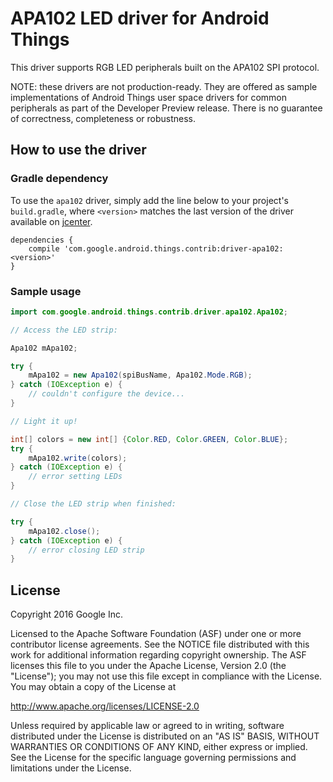 APA102 LED driver for Android Things
====================================

This driver supports RGB LED peripherals built on the APA102 SPI protocol.

NOTE: these drivers are not production-ready. They are offered as sample
implementations of Android Things user space drivers for common peripherals
as part of the Developer Preview release. There is no guarantee
of correctness, completeness or robustness.

How to use the driver
---------------------

### Gradle dependency

To use the `apa102` driver, simply add the line below to your project's `build.gradle`,
where `<version>` matches the last version of the driver available on [jcenter][jcenter].

```
dependencies {
    compile 'com.google.android.things.contrib:driver-apa102:<version>'
}
```

### Sample usage

```java
import com.google.android.things.contrib.driver.apa102.Apa102;

// Access the LED strip:

Apa102 mApa102;

try {
    mApa102 = new Apa102(spiBusName, Apa102.Mode.RGB);
} catch (IOException e) {
    // couldn't configure the device...
}

// Light it up!

int[] colors = new int[] {Color.RED, Color.GREEN, Color.BLUE};
try {
    mApa102.write(colors);
} catch (IOException e) {
    // error setting LEDs
}

// Close the LED strip when finished:

try {
    mApa102.close();
} catch (IOException e) {
    // error closing LED strip
}
```

License
-------

Copyright 2016 Google Inc.

Licensed to the Apache Software Foundation (ASF) under one or more contributor
license agreements.  See the NOTICE file distributed with this work for
additional information regarding copyright ownership.  The ASF licenses this
file to you under the Apache License, Version 2.0 (the "License"); you may not
use this file except in compliance with the License.  You may obtain a copy of
the License at

  http://www.apache.org/licenses/LICENSE-2.0

Unless required by applicable law or agreed to in writing, software
distributed under the License is distributed on an "AS IS" BASIS, WITHOUT
WARRANTIES OR CONDITIONS OF ANY KIND, either express or implied.  See the
License for the specific language governing permissions and limitations under
the License.

[jcenter]: https://bintray.com/google/androidthings/contrib-driver-apa102/_latestVersion
